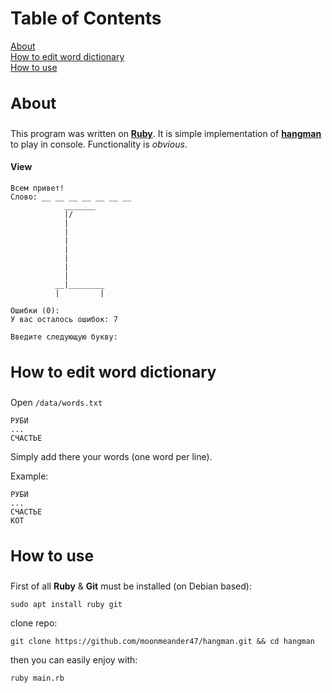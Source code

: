 Table of Contents
===
[About](#about)  
[How to edit word dictionary](#edit)  
[How to use](#use)

<a name="about"><h3>About</h3></a>
----
This program was written on [**Ruby**](https://www.ruby-lang.org/en/). It is simple implementation of [**hangman**](https://en.wikipedia.org/wiki/Hangman_(game)) to play in console. Functionality is _obvious_.

#### View
```
Всем привет!
Слово: __ __ __ __ __ __ __
            _______
            |/
            |
            |
            |
            |
            |
            |
            |
          __|________
          |         |

Ошибки (0): 
У вас осталось ошибок: 7

Введите следующую букву:
```

<a name="edit"><h3>How to edit word dictionary</h3></a>
----
Open ```/data/words.txt```
```
РУБИ
...
СЧАСТЬЕ
```
Simply add there your words (one word per line).

Example:
```
РУБИ
...
СЧАСТЬЕ
КОТ
```

<a name="use"><h3>How to use</h3></a>
---------------
First of all **Ruby** & **Git** must be installed (on Debian based):
```
sudo apt install ruby git
```
clone repo: 
```
git clone https://github.com/moonmeander47/hangman.git && cd hangman
```
then you can easily enjoy with:
```
ruby main.rb
```
